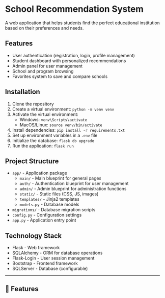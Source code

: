 # School Recommendation System

A web application that helps students find the perfect educational institution based on their preferences and needs.

## Features

- User authentication (registration, login, profile management)
- Student dashboard with personalized recommendations
- Admin panel for user management
- School and program browsing
- Favorites system to save and compare schools

## Installation

1. Clone the repository
2. Create a virtual environment: `python -m venv venv`
3. Activate the virtual environment:
   - Windows: `venv\Scripts\activate`
   - MacOS/Linux: `source venv/bin/activate`
4. Install dependencies: `pip install -r requirements.txt`
5. Set up environment variables in a `.env` file
6. Initialize the database: `flask db upgrade`
7. Run the application: `flask run`

## Project Structure

- `app/` - Application package
  - `main/` - Main blueprint for general pages
  - `auth/` - Authentication blueprint for user management
  - `admin/` - Admin blueprint for administration functions
  - `static/` - Static files (CSS, JS, images)
  - `templates/` - Jinja2 templates
  - `models.py` - Database models
- `migrations/` - Database migration scripts
- `config.py` - Configuration settings
- `app.py` - Application entry point

## Technology Stack

- Flask - Web framework
- SQLAlchemy - ORM for database operations
- Flask-Login - User session management
- Bootstrap - Frontend framework
- SQLServer - Database (configurable)

---
## 🚀 Features
